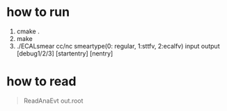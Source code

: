 # how to run
1. cmake .
2. make
3. ./ECALsmear cc/nc  smeartype(0: regular, 1:sttfv, 2:ecalfv)  input output  [debug1/2/3] [startentry] [nentry]

# how to read
> ReadAnaEvt out.root

